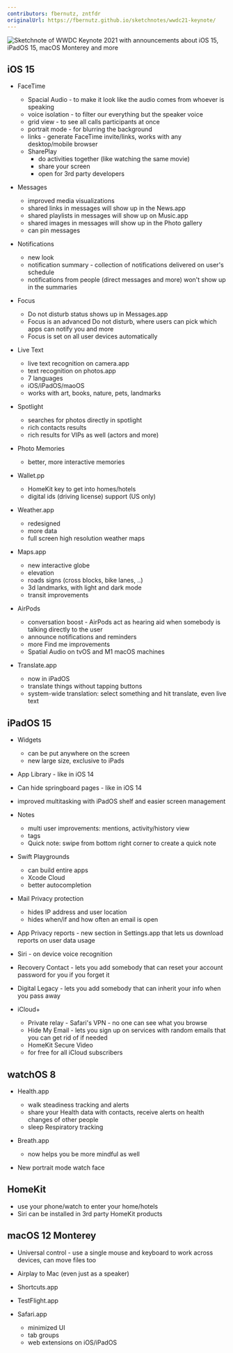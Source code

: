 ```yaml
---
contributors: fbernutz, zntfdr
originalUrl: https://fbernutz.github.io/sketchnotes/wwdc21-keynote/
---
```


![Sketchnote of WWDC Keynote 2021 with announcements about iOS 15, iPadOS 15, macOS Monterey and more][sketchnote]

## iOS 15

- FaceTime
  - Spacial Audio - to make it look like the audio comes from whoever is speaking
  - voice isolation - to filter our everything but the speaker voice
  - grid view - to see all calls participants at once
  - portrait mode - for blurring the background
  - links - generate FaceTime invite/links, works with any desktop/mobile browser
  - SharePlay
    - do activities together (like watching the same movie)
    - share your screen
    - open for 3rd party developers

- Messages
  - improved media visualizations
  - shared links in messages will show up in the News.app
  - shared playlists in messages will show up on Music.app
  - shared images in messages  will show up in the Photo gallery
  - can pin messages

- Notifications
  - new look
  - notification summary - collection of notifications delivered on user's schedule
  - notifications from people (direct messages and more) won't show up in the summaries

- Focus
  - Do not disturb status shows up in Messages.app
  - Focus is an advanced Do not disturb, where users can pick which apps can notify you and more
  - Focus is set on all user devices automatically

- Live Text
  - live text recognition on camera.app
  - text recognition on photos.app
  - 7 languages
  - iOS/iPadOS/maoOS
  - works with art, books, nature, pets, landmarks

- Spotlight
  - searches for photos directly in spotlight
  - rich contacts results
  - rich results for VIPs as well (actors and more)

- Photo Memories
  - better, more interactive memories

- Wallet.pp
  - HomeKit key to get into homes/hotels
  - digital ids (driving license) support (US only)

- Weather.app
  - redesigned
  - more data
  - full screen high resolution weather maps

- Maps.app
  - new interactive globe
  - elevation
  - roads signs (cross blocks, bike lanes, ..)
  - 3d landmarks, with light and dark mode
  - transit improvements

- AirPods
  - conversation boost - AirPods act as hearing aid when somebody is talking directly to the user
  - announce notifications and reminders
  - more Find me improvements
  - Spatial Audio on tvOS and M1 macOS machines

- Translate.app
  - now in iPadOS
  - translate things without tapping buttons
  - system-wide translation: select something and hit translate, even live text

## iPadOS 15

- Widgets
  - can be put anywhere on the screen
  - new large size, exclusive to iPads

- App Library - like in iOS 14
- Can hide springboard pages - like in iOS 14
- improved multitasking with iPadOS shelf and easier screen management

- Notes
  - multi user improvements: mentions, activity/history view
  - tags
  - Quick note: swipe from bottom right corner to create a quick note

- Swift Playgrounds
  - can build entire apps
  - Xcode Cloud
  - better autocompletion

- Mail Privacy protection
  - hides IP address and user location
  - hides when/if and how often an email is open

- App Privacy reports - new section in Settings.app that lets us download reports on user data usage

- Siri - on device voice recognition

- Recovery Contact - lets you add somebody that can reset your account password for you if you forget it
- Digital Legacy - lets you add somebody that can inherit your info when you pass away

- iCloud+
  - Private relay -  Safari's VPN - no one can see what you browse 
  - Hide My Email - lets you sign up on services with random emails that you can get rid of if needed
  - HomeKit Secure Video 
  - for free for all iCloud subscribers

## watchOS 8

- Health.app
  - walk steadiness tracking and alerts
  - share your Health data with contacts, receive alerts on health changes of other people
  - sleep Respiratory tracking

- Breath.app
  - now helps you be more mindful as well

- New portrait mode watch face

## HomeKit

- use your phone/watch to enter your home/hotels
- Siri can be installed in 3rd party HomeKit products

## macOS 12 Monterey

- Universal control - use a single mouse and keyboard to work across devices, can move files too
- Airplay to Mac (even just as a speaker)
- Shortcuts.app
- TestFlight.app

- Safari.app
  - minimized UI
  - tab groups
  - web extensions on iOS/iPadOS


[sketchnote]: https://fbernutz.github.io/images/sketchnotes/wwdc21-keynote.jpg
